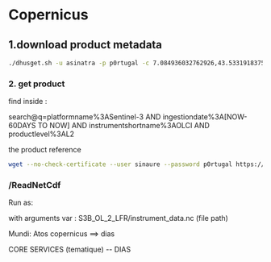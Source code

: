 # Copernicus



## 1.download product metadata 



```bash
./dhusget.sh -u asinatra -p p0rtugal -c 7.084936032762926,43.53319183759211:7.02391041325609,43.509168148747605 -F 'platformname:Sentinel-3 AND producttype:OL_2_WRR'  -t 48
```

### 2. get product

find inside :

search@q=platformname%3ASentinel-3 AND ingestiondate%3A[NOW-60DAYS TO NOW] AND instrumentshortname%3AOLCI AND productlevel%3AL2

the product reference

```bash
wget --no-check-certificate --user sinaure --password p0rtugal https://scihub.copernicus.eu/dhus/odata/v1/Products('5b03a273-e7a0-44b3-92b4-228673a8838e')/$value

```

### /ReadNetCdf

Run as: 

with arguments var :   S3B_OL_2_LFR/instrument_data.nc  (file path)



Mundi: Atos copernicus ==> dias

CORE SERVICES (tematique) -- DIAS 